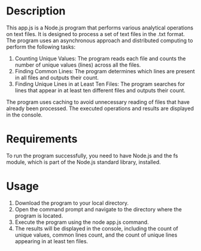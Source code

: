 # Description

This app.js is a Node.js program that performs various analytical operations on text files. It is designed to process a set of text files in the .txt format. The program uses an asynchronous approach and distributed computing to perform the following tasks:

1. Counting Unique Values: The program reads each file and counts the number of unique values (lines) across all the files.
2. Finding Common Lines: The program determines which lines are present in all files and outputs their count.
3. Finding Unique Lines in at Least Ten Files: The program searches for lines that appear in at least ten different files and outputs their count.

The program uses caching to avoid unnecessary reading of files that have already been processed. The executed operations and results are displayed in the console.

# Requirements

To run the program successfully, you need to have Node.js and the fs module, which is part of the Node.js standard library, installed.

# Usage

1. Download the program to your local directory.
2. Open the command prompt and navigate to the directory where the program is located.
3. Execute the program using the node app.js command.
4. The results will be displayed in the console, including the count of unique values, common lines count, and the count of unique lines appearing in at least ten files.
